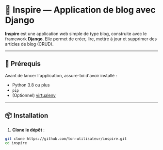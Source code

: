 # 📝 Inspire — Application de blog avec Django

**Inspire** est une application web simple de type blog, construite avec le framework **Django**. Elle permet de créer, lire, mettre à jour et supprimer des articles de blog (CRUD).

---

## 🚀 Prérequis

Avant de lancer l'application, assure-toi d'avoir installé :

- Python 3.8 ou plus
- `pip`
- (Optionnel) [virtualenv](https://virtualenv.pypa.io/)

---

## 📦 Installation

1. **Clone le dépôt** :

```bash
git clone https://github.com/ton-utilisateur/inspire.git
cd inspire
